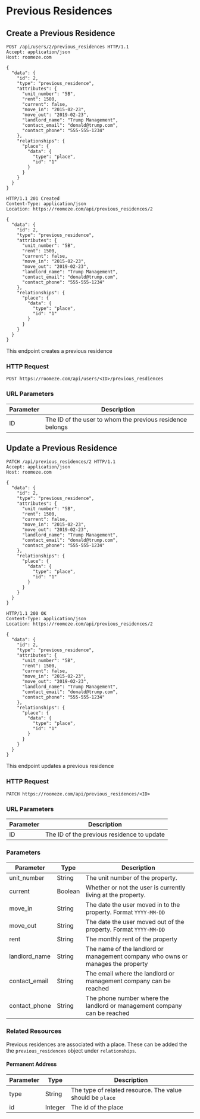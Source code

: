 # Previous Residences

## Create a Previous Residence

```http
POST /api/users/2/previous_residences HTTP/1.1
Accept: application/json
Host: roomeze.com

{
  "data": {
    "id": 2,
    "type": "previous_residence",
    "attributes": {
      "unit_number": "5B",
      "rent": 1500,
      "current": false,
      "move_in": "2015-02-23",
      "move_out": "2019-02-23",
      "landlord_name": "Trump Management",
      "contact_email": "donald@trump.com",
      "contact_phone": "555-555-1234"
    },
    "relationships": {
      "place": {
        "data": {
          "type": "place",
          "id": "1"
        }
      }
    }
  }
}
```
```http
HTTP/1.1 201 Created
Content-Type: application/json
Location: https://roomeze.com/api/previous_residences/2

{
  "data": {
    "id": 2,
    "type": "previous_residence",
    "attributes": {
      "unit_number": "5B",
      "rent": 1500,
      "current": false,
      "move_in": "2015-02-23",
      "move_out": "2019-02-23",
      "landlord_name": "Trump Management",
      "contact_email": "donald@trump.com",
      "contact_phone": "555-555-1234"
    },
    "relationships": {
      "place": {
        "data": {
          "type": "place",
          "id": "1"
        }
      }
    }
  }
}
```

This endpoint creates a previous residence

### HTTP Request

`POST https://roomeze.com/api/users/<ID>/previous_resdiences`

### URL Parameters

Parameter | Description
--------- | -----------
ID        | The ID of the user to whom the previous residence belongs


## Update a Previous Residence

```http
PATCH /api/previous_residences/2 HTTP/1.1
Accept: application/json
Host: roomeze.com

{
  "data": {
    "id": 2,
    "type": "previous_residence",
    "attributes": {
      "unit_number": "5B",
      "rent": 1500,
      "current": false,
      "move_in": "2015-02-23",
      "move_out": "2019-02-23",
      "landlord_name": "Trump Management",
      "contact_email": "donald@trump.com",
      "contact_phone": "555-555-1234"
    },
    "relationships": {
      "place": {
        "data": {
          "type": "place",
          "id": "1"
        }
      }
    }
  }
}
```
```http
HTTP/1.1 200 OK
Content-Type: application/json
Location: https://roomeze.com/api/previous_residences/2

{
  "data": {
    "id": 2,
    "type": "previous_residence",
    "attributes": {
      "unit_number": "5B",
      "rent": 1500,
      "current": false,
      "move_in": "2015-02-23",
      "move_out": "2019-02-23",
      "landlord_name": "Trump Management",
      "contact_email": "donald@trump.com",
      "contact_phone": "555-555-1234"
    },
    "relationships": {
      "place": {
        "data": {
          "type": "place",
          "id": "1"
        }
      }
    }
  }
}
```

This endpoint updates a previous residence

### HTTP Request

`PATCH https://roomeze.com/api/previous_residences/<ID>`

### URL Parameters

Parameter | Description
--------- | -----------
ID        | The ID of the previous residence to update

### Parameters

Parameter     | Type    | Description
------------- | ------- | -----------
unit_number   | String  | The unit number of the property.
current       | Boolean | Whether or not the user is currently living at the property.
move_in       | String  | The date the user moved in to the property. Format `YYYY-MM-DD`
move_out      | String  | The date the user moved out of the property. Format `YYYY-MM-DD`
rent          | String  | The monthly rent of the property
landlord_name | String  | The name of the landlord or management company who owns or manages the property
contact_email | String  | The email where the landlord or management company can be reached
contact_phone | String  | The phone number where the landlord or management company can be reached

### Related Resources

Previous residences are associated with a place. These can be added the the `previous_residences` object under `relationships`.

#### Permanent Address

Parameter | Type    | Description
--------- | ------- | -----------
type      | String  | The type of related resource. The value should be `place`
id        | Integer | The id of the place
